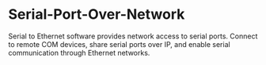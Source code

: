 # Serial-Port-Over-Network
Serial to Ethernet software provides network access to serial ports. Connect to remote COM devices, share serial ports over IP, and enable serial communication through Ethernet networks.
